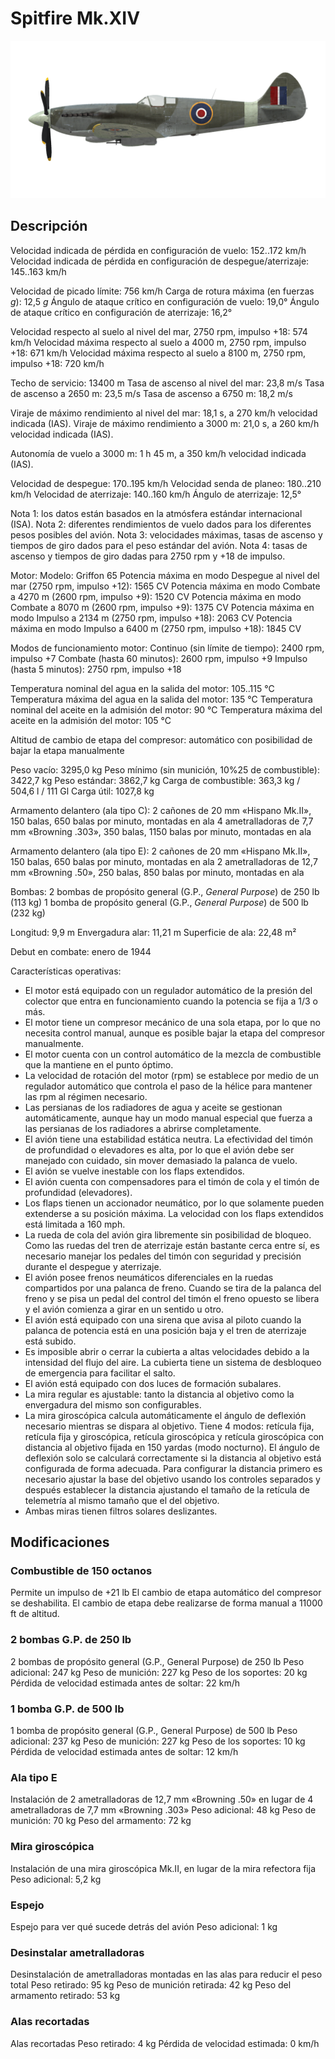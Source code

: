 # Spitfire Mk.XIV

![spitfiremkxiv](../images/spitfiremkxiv.png)

## Descripción

Velocidad indicada de pérdida en configuración de vuelo: 152..172 km/h
Velocidad indicada de pérdida en configuración de despegue/aterrizaje: 145..163 km/h

Velocidad de picado límite: 756 km/h
Carga de rotura máxima (en fuerzas <i>g</i>): 12,5 <i>g</i>
Ángulo de ataque crítico en configuración de vuelo: 19,0°
Ángulo de ataque crítico en configuración de aterrizaje: 16,2°

Velocidad respecto al suelo al nivel del mar, 2750 rpm, impulso +18: 574 km/h
Velocidad máxima respecto al suelo a 4000 m, 2750 rpm, impulso +18: 671 km/h
Velocidad máxima respecto al suelo a 8100 m, 2750 rpm, impulso +18: 720 km/h

Techo de servicio: 13400 m
Tasa de ascenso al nivel del mar: 23,8 m/s
Tasa de ascenso a 2650 m: 23,5 m/s
Tasa de ascenso a 6750 m: 18,2 m/s

Viraje de máximo rendimiento al nivel del mar: 18,1 s, a 270 km/h velocidad indicada (IAS).
Viraje de máximo rendimiento a 3000 m: 21,0 s, a 260 km/h velocidad indicada (IAS).

Autonomía de vuelo a 3000 m: 1 h 45 m, a 350 km/h velocidad indicada (IAS).

Velocidad de despegue: 170..195 km/h
Velocidad senda de planeo: 180..210 km/h
Velocidad de aterrizaje: 140..160 km/h
Ángulo de aterrizaje: 12,5°

Nota 1: los datos están basados en la atmósfera estándar internacional (ISA).
Nota 2: diferentes rendimientos de vuelo dados para los diferentes pesos posibles del avión.
Nota 3: velocidades máximas, tasas de ascenso y tiempos de giro dados para el peso estándar del avión.
Nota 4: tasas de ascenso y tiempos de giro dadas para 2750 rpm y +18 de impulso.

Motor:
Modelo: Griffon 65
Potencia máxima en modo Despegue al nivel del mar (2750 rpm, impulso +12): 1565 CV
Potencia máxima en modo Combate a 4270 m (2600 rpm, impulso +9): 1520 CV
Potencia máxima en modo Combate a 8070 m (2600 rpm, impulso +9): 1375 CV
Potencia máxima en modo Impulso a 2134 m (2750 rpm, impulso +18): 2063 CV
Potencia máxima en modo Impulso a 6400 m (2750 rpm, impulso +18): 1845 CV

Modos de funcionamiento motor:
Continuo (sin límite de tiempo): 2400 rpm, impulso +7
Combate (hasta 60 minutos): 2600 rpm, impulso +9
Impulso (hasta 5 minutos): 2750 rpm, impulso +18

Temperatura nominal del agua en la salida del motor: 105..115 °C
Temperatura máxima del agua en la salida del motor: 135 °C
Temperatura nominal del aceite en la admisión del motor: 90 °C
Temperatura máxima del aceite en la admisión del motor: 105 °C

Altitud de cambio de etapa del compresor: automático con posibilidad de bajar la etapa manualmente

Peso vacío: 3295,0 kg
Peso mínimo (sin munición, 10%25 de combustible): 3422,7 kg
Peso estándar: 3862,7 kg
Carga de combustible: 363,3 kg / 504,6 l / 111 Gl
Carga útil: 1027,8 kg

Armamento delantero (ala tipo C):
2 cañones de 20 mm «Hispano Mk.II», 150 balas, 650 balas por minuto, montadas en ala
4 ametralladoras de 7,7 mm «Browning .303», 350 balas, 1150 balas por minuto, montadas en ala

Armamento delantero (ala tipo E):
2 cañones de 20 mm «Hispano Mk.II», 150 balas, 650 balas por minuto, montadas en ala
2 ametralladoras de 12,7 mm «Browning .50», 250 balas, 850 balas por minuto, montadas en ala

Bombas:
2 bombas de propósito general (G.P., <i>General Purpose</i>) de 250 lb (113 kg)
1 bomba de propósito general (G.P., <i>General Purpose</i>) de 500 lb (232 kg)

Longitud: 9,9 m
Envergadura alar: 11,21 m
Superficie de ala: 22,48 m²

Debut en combate: enero de 1944

Características operativas:
- El motor está equipado con un regulador automático de la presión del colector que entra en funcionamiento cuando la potencia se fija a 1/3 o más.
- El motor tiene un compresor mecánico de una sola etapa, por lo que no necesita control manual, aunque es posible bajar la etapa del compresor manualmente.
- El motor cuenta con un control automático de la mezcla de combustible que la mantiene en el punto óptimo.
- La velocidad de rotación del motor (rpm) se establece por medio de un regulador automático que controla el paso de la hélice para mantener las rpm al régimen necesario.
- Las persianas de los radiadores de agua y aceite se gestionan automáticamente, aunque hay un modo manual especial que fuerza a las persianas de los radiadores a abrirse completamente.
- El avión tiene una estabilidad estática neutra. La efectividad del timón de profundidad o elevadores es alta, por lo que el avión debe ser manejado con cuidado, sin mover demasiado la palanca de vuelo.
- El avión se vuelve inestable con los flaps extendidos.
- El avión cuenta con compensadores para el timón de cola y el timón de profundidad (elevadores).
- Los flaps tienen un accionador neumático, por lo que solamente pueden extenderse a su posición máxima. La velocidad con los flaps extendidos está limitada a 160 mph.
- La rueda de cola del avión gira libremente sin posibilidad de bloqueo. Como las ruedas del tren de aterrizaje están bastante cerca entre sí, es necesario manejar los pedales del timón con seguridad y precisión durante el despegue y aterrizaje.
- El avión posee frenos neumáticos diferenciales en la ruedas compartidos por una palanca de freno. Cuando se tira de la palanca del freno y se pisa un pedal del control del timón el freno opuesto se libera y el avión comienza a girar en un sentido u otro.
- El avión está equipado con una sirena que avisa al piloto cuando la palanca de potencia está en una posición baja y el tren de aterrizaje está subido.
- Es imposible abrir o cerrar la cubierta a altas velocidades debido a la intensidad del flujo del aire. La cubierta tiene un sistema de desbloqueo de emergencia para facilitar el salto.
- El avión está equipado con dos luces de formación subalares.
- La mira regular es ajustable: tanto la distancia al objetivo como la envergadura del mismo son configurables.
- La mira giroscópica calcula automáticamente el ángulo de deflexión necesario mientras se dispara al objetivo. Tiene 4 modos: retícula fija, retícula fija y giroscópica, retícula giroscópica y retícula giroscópica con distancia al objetivo fijada en 150 yardas (modo nocturno). El ángulo de deflexión solo se calculará correctamente si la distancia al objetivo está configurada de forma adecuada. Para configurar la distancia primero es necesario ajustar la base del objetivo usando los controles separados y después establecer la distancia ajustando el tamaño de la retícula de telemetría al mismo tamaño que el del objetivo.
- Ambas miras tienen filtros solares deslizantes.

## Modificaciones


### Combustible de 150 octanos

Permite un impulso de +21 lb
El cambio de etapa automático del compresor se deshabilita. El cambio de etapa debe realizarse de forma manual a 11000 ft de altitud.


### 2 bombas G.P. de 250 lb

2 bombas de propósito general (G.P., General Purpose) de 250 lb
Peso adicional: 247 kg
Peso de munición: 227 kg
Peso de los soportes: 20 kg
Pérdida de velocidad estimada antes de soltar: 22 km/h


### 1 bomba G.P. de 500 lb

1 bomba de propósito general (G.P., General Purpose) de 500 lb
Peso adicional: 237 kg
Peso de munición: 227 kg
Peso de los soportes: 10 kg
Pérdida de velocidad estimada antes de soltar: 12 km/h


### Ala tipo E

Instalación de 2 ametralladoras de 12,7 mm «Browning .50» en lugar de 4 ametralladoras de 7,7 mm «Browning .303»
Peso adicional: 48 kg
Peso de munición: 70 kg
Peso del armamento: 72 kg


### Mira giroscópica

Instalación de una mira giroscópica Mk.II, en lugar de la mira refectora fija
Peso adicional: 5,2 kg


### Espejo

Espejo para ver qué sucede detrás del avión
Peso adicional: 1 kg


### Desinstalar ametralladoras

Desinstalación de ametralladoras montadas en las alas para reducir el peso total
Peso retirado: 95 kg
Peso de munición retirada: 42 kg
Peso del armamento retirado: 53 kg


### Alas recortadas

Alas recortadas
Peso retirado: 4 kg
Pérdida de velocidad estimada: 0 km/h